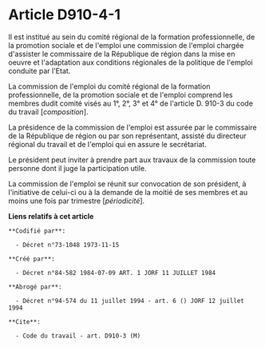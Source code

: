 # Article D910-4-1

Il est institué au sein du comité régional de la formation professionnelle, de la promotion sociale et de l'emploi une
commission de l'emploi chargée d'assister le commissaire de la République de région dans la mise en oeuvre et l'adaptation
aux conditions régionales de la politique de l'emploi conduite par l'Etat.

La commission de l'emploi du comité régional de la formation professionnelle, de la promotion sociale et de l'emploi comprend
les membres dudit comité visés au 1°, 2°, 3° et 4° de l'article D. 910-3 du code du travail [*composition*].

La présidence de la commission de l'emploi est assurée par le commissaire de la République de région ou par son représentant,
assisté du directeur régional du travail et de l'emploi qui en assure le secrétariat.

Le président peut inviter à prendre part aux travaux de la commission toute personne dont il juge la participation utile.

La commission de l'emploi se réunit sur convocation de son président, à l'initiative de celui-ci ou à la demande de la moitié
de ses membres et au moins une fois par trimestre [*périodicité*].

**Liens relatifs à cet article**

	**Codifié par**:

	  - Décret n°73-1048 1973-11-15

	**Créé par**:

	  - Décret n°84-582 1984-07-09 ART. 1 JORF 11 JUILLET 1984

	**Abrogé par**:

	  - Décret n°94-574 du 11 juillet 1994 - art. 6 () JORF 12 juillet 1994

	**Cite**:

	  - Code du travail - art. D910-3 (M)
